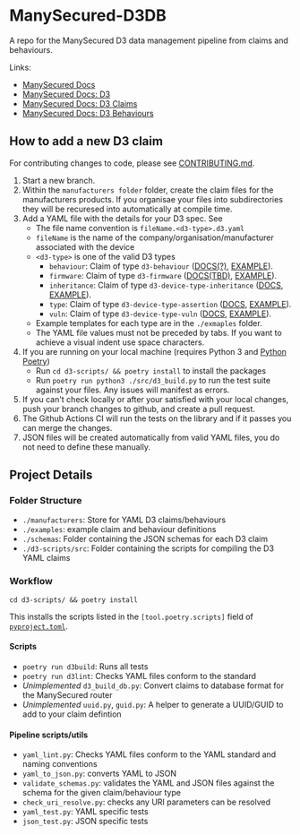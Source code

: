 # ManySecured-D3DB

A repo for the ManySecured D3 data management pipeline from claims and behaviours.

Links:
- [ManySecured Docs](https://specs.manysecured.net/)
- [ManySecured Docs: D3](https://specs.manysecured.net/d3)
- [ManySecured Docs: D3 Claims](https://specs.manysecured.net/d3/D3%20claims)
- [ManySecured Docs: D3 Behaviours](https://specs.manysecured.net/d3/D3%20behaviourss)

## How to add a new D3 claim

For contributing changes to code, please see [CONTRIBUTING.md](./CONTRIBUTING.md).

1. Start a new branch.
2. Within the `manufacturers folder` folder, create the claim files for the manufacturers products. If you organisae your files into subdirectories they will be recuresed into automatically at compile time.
3. Add a YAML file with the details for your D3 spec. See
    - The file name convention is `fileName.<d3-type>.d3.yaml`
    - `fileName` is the name of the company/organisation/manufacturer associated with the device
    - `<d3-type>` is one of the valid D3 types
        - `behaviour`: Claim of type `d3-behaviour` ([DOCS(?)](https://specs.manysecured.net/d3/D3%20claims/#assert-device-type-static-behaviour), [EXAMPLE]()).
        - `firmware`: Claim of type `d3-firmware` ([DOCS(TBD)](https://specs.manysecured.net/d3), [EXAMPLE]()).
        - `inheritance`: Claim of type `d3-device-type-inheritance` ([DOCS](https://specs.manysecured.net/d3/D3%20claims/#assert-device-type-inheritance), [EXAMPLE]()).
        - `type`: Claim of type `d3-device-type-assertion` ([DOCS](https://specs.manysecured.net/d3/D3%20claims/#assert-device-type), [EXAMPLE]()).
        - `vuln`: Claim of type `d3-device-type-vuln` ([DOCS](https://specs.manysecured.net/d3/D3%20claims/#assert-device-type-vulnerability), [EXAMPLE]()).
    - Example templates for each type are in the `./exmaples` folder.
    - The YAML file values must not be preceded by tabs. If you want to achieve a visual indent use space characters.
4. If you are running on your local machine (requires Python 3 and [Python Poetry](https://python-poetry.org/))
    - Run `cd d3-scripts/ && poetry install` to install the packages
    - Run `poetry run python3 ./src/d3_build.py` to run the test suite against your files. Any issues will manifest as errors.
5. If you can't check locally or after your satisfied with your local changes, push your branch changes to github, and create a pull request.
6. The Github Actions CI will run the tests on the library and if it passes you can merge the changes.
7. JSON files will be created automatically from valid YAML files, you do not need to define these manually.

## Project Details

### Folder Structure
- `./manufacturers`: Store for YAML D3 claims/behaviours
- `./examples`: example claim and behaviour definitions
- `./schemas`: Folder containing the JSON schemas for each D3 claim
- `./d3-scripts/src`: Folder containing the scripts for compiling the D3 YAML claims

### Workflow

`cd d3-scripts/ && poetry install`

This installs the scripts listed in the `[tool.poetry.scripts]` field of [`pyproject.toml`](./d3-scripts/pyproject.toml).

#### Scripts

- `poetry run d3build`: Runs all tests
- `poetry run d3lint`: Checks YAML files conform to the standard
- _Unimplemented_ `d3_build_db.py`: Convert claims to database format for the ManySecured router
- _Unimplemented_ `uuid.py`, `guid.py`: A helper to generate a UUID/GUID to add to your claim defintion

#### Pipeline scripts/utils
- `yaml_lint.py`: Checks YAML files conform to the YAML standard and naming conventions
- `yaml_to_json.py`: converts YAML to JSON
- `validate_schemas.py`: validates the YAML and JSON files against the schema for the given claim/behaviour type
- `check_uri_resolve.py`: checks any URI parameters can be resolved
- `yaml_test.py`: YAML specific tests
- `json_test.py`: JSON specific tests
